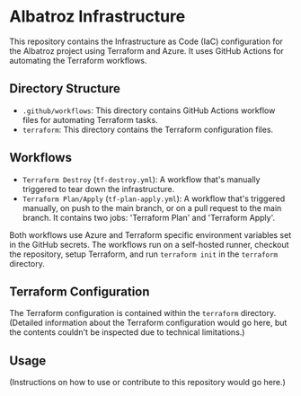 # Albatroz Infrastructure

This repository contains the Infrastructure as Code (IaC) configuration for the Albatroz project using Terraform and Azure. It uses GitHub Actions for automating the Terraform workflows.

## Directory Structure

- `.github/workflows`: This directory contains GitHub Actions workflow files for automating Terraform tasks.
- `terraform`: This directory contains the Terraform configuration files.

## Workflows

- `Terraform Destroy` (`tf-destroy.yml`): A workflow that's manually triggered to tear down the infrastructure.
- `Terraform Plan/Apply` (`tf-plan-apply.yml`): A workflow that's triggered manually, on push to the main branch, or on a pull request to the main branch. It contains two jobs: 'Terraform Plan' and 'Terraform Apply'.

Both workflows use Azure and Terraform specific environment variables set in the GitHub secrets. The workflows run on a self-hosted runner, checkout the repository, setup Terraform, and run `terraform init` in the `terraform` directory.

## Terraform Configuration

The Terraform configuration is contained within the `terraform` directory. (Detailed information about the Terraform configuration would go here, but the contents couldn't be inspected due to technical limitations.)

## Usage

(Instructions on how to use or contribute to this repository would go here.)
